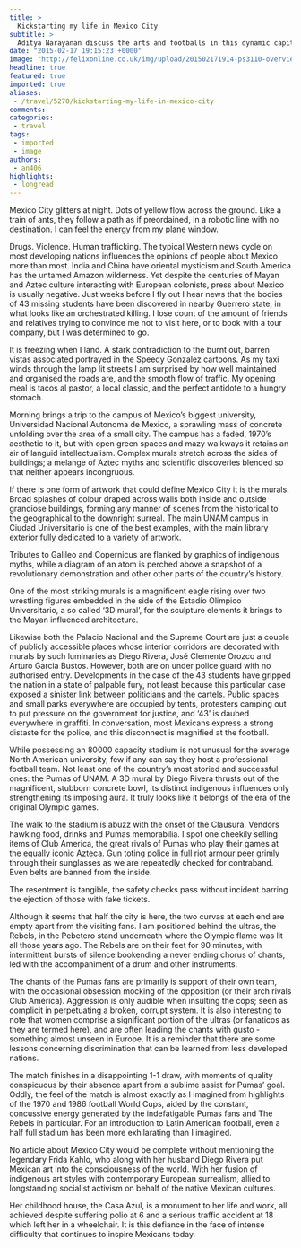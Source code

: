 ```yaml
---
title: >
  Kickstarting my life in Mexico City
subtitle: >
  Aditya Narayanan discuss the arts and footballs in this dynamic capital as a new home
date: "2015-02-17 19:15:23 +0000"
image: "http://felixonline.co.uk/img/upload/201502171914-ps3110-overview-of-mexico-city-001.jpg"
headline: true
featured: true
imported: true
aliases:
 - /travel/5270/kickstarting-my-life-in-mexico-city
comments:
categories:
 - travel
tags:
 - imported
 - image
authors:
 - an406
highlights:
 - longread
---
```


Mexico City glitters at night. Dots of yellow flow across the ground. Like a train of ants, they follow a path as if preordained, in a robotic line with no destination. I can feel the energy from my plane window.

Drugs. Violence. Human trafficking. The typical Western news cycle on most developing nations influences the opinions of people about Mexico more than most. India and China have oriental mysticism and South America has the untamed Amazon wilderness. Yet despite the centuries of Mayan and Aztec culture interacting with European colonists, press about Mexico is usually negative. Just weeks before I fly out I hear news that the bodies of 43 missing students have been discovered in nearby Guerrero state, in what looks like an orchestrated killing. I lose count of the amount of friends and relatives trying to convince me not to visit here, or to book with a tour company, but I was determined to go.

It is freezing when I land. A stark contradiction to the burnt out, barren vistas associated portrayed in the Speedy Gonzalez cartoons. As my taxi winds through the lamp lit streets I am surprised by how well maintained and organised the roads are, and the smooth flow of traffic. My opening meal is tacos al pastor, a local classic, and the perfect antidote to a hungry stomach.

Morning brings a trip to the campus of Mexico’s biggest university, Universidad Nacional Autonoma de Mexico, a sprawling mass of concrete unfolding over the area of a small city. The campus has a faded, 1970’s aesthetic to it, but with open green spaces and mazy walkways it retains an air of languid intellectualism. Complex murals stretch across the sides of buildings; a melange of Aztec myths and scientific discoveries blended so that neither appears incongruous.

If there is one form of artwork that could define Mexico City it is the murals. Broad splashes of colour draped across walls both inside and outside grandiose buildings, forming any manner of scenes from the historical to the geographical to the downright surreal. The main UNAM campus in Ciudad Universitario is one of the best examples, with the main library exterior fully dedicated to a variety of artwork.

Tributes to Galileo and Copernicus are flanked by graphics of indigenous myths, while a diagram of an atom is perched above a snapshot of a revolutionary demonstration and other other parts of the country’s history.

One of the most striking murals is a magnificent eagle rising over two wrestling figures embedded in the side of the Estadio Olimpico Universitario, a so called ‘3D mural’, for the sculpture elements it brings to the Mayan influenced architecture.

Likewise both the Palacio Nacional and the Supreme Court are just a couple of publicly accessible places whose interior corridors are decorated with murals by such luminaries as Diego Rivera, José Clemente Orozco and Arturo Garcia Bustos. However, both are on under police guard with no authorised entry. Developments in the case of the 43 students have gripped the nation in a state of palpable fury, not least because this particular case exposed a sinister link between politicians and the cartels. Public spaces and small parks everywhere are occupied by tents, protesters camping out to put pressure on the government for justice, and ‘43’ is daubed everywhere in graffiti. In conversation, most Mexicans express a strong distaste for the police, and this disconnect is magnified at the football.

While possessing an 80000 capacity stadium is not unusual for the average North American university, few if any can say they host a professional football team. Not least one of the country’s most storied and successful ones: the Pumas of UNAM. A 3D mural by Diego Rivera thrusts out of the magnificent, stubborn concrete bowl, its distinct indigenous influences only strengthening its imposing aura. It truly looks like it belongs of the era of the original Olympic games.

The walk to the stadium is abuzz with the onset of the Clausura. Vendors hawking food, drinks and Pumas memorabilia. I spot one cheekily selling items of Club America, the great rivals of Pumas who play their games at the equally iconic Azteca. Gun toting police in full riot armour peer grimly through their sunglasses as we are repeatedly checked for contraband. Even belts are banned from the inside.

The resentment is tangible, the safety checks pass without incident barring the ejection of those with fake tickets.

Although it seems that half the city is here, the two curvas at each end are empty apart from the visiting fans. I am positioned behind the ultras, the Rebels, in the Pebetero stand underneath where the Olympic flame was lit all those years ago. The Rebels are on their feet for 90 minutes, with intermittent bursts of silence bookending a never ending chorus of chants, led with the accompaniment of a drum and other instruments.

The chants of the Pumas fans are primarily is support of their own team, with the occasional obsession mocking of the opposition (or their arch rivals Club América). Aggression is only audible when insulting the cops; seen as complicit in perpetuating a broken, corrupt system. It is also interesting to note that women comprise a significant portion of the ultras (or fanaticos as they are termed here), and are often leading the chants with gusto - something almost unseen in Europe. It is a reminder that there are some lessons concerning discrimination that can be learned from less developed nations.

The match finishes in a disappointing 1-1 draw, with moments of quality conspicuous by their absence apart from a sublime assist for Pumas’ goal. Oddly, the feel of the match is almost exactly as I imagined from highlights of the 1970 and 1986 football World Cups, aided by the constant, concussive energy generated by the indefatigable Pumas fans and The Rebels in particular. For an introduction to Latin American football, even a half full stadium has been more exhilarating than I imagined.

No article about Mexico City would be complete without mentioning the legendary Frida Kahlo, who along with her husband Diego Rivera put Mexican art into the consciousness of the world. With her fusion of indigenous art styles with contemporary European surrealism, allied to longstanding socialist activism on behalf of the native Mexican cultures.

Her childhood house, the Casa Azul, is a monument to her life and work, all achieved despite suffering polio at 6 and a serious traffic accident at 18 which left her in a wheelchair. It is this defiance in the face of intense difficulty that continues to inspire Mexicans today.
